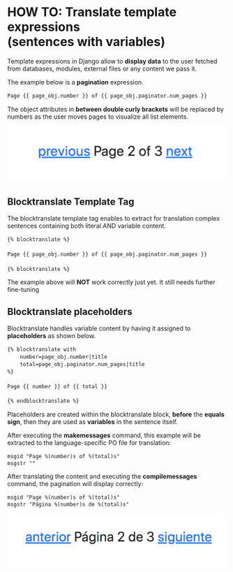 # HOW TO: Translate template expressions</br>(sentences with variables)

Template expressions in Django allow to **display data** to the user fetched from databases, modules, external files or any content we pass it.

The example below is a **pagination** expression.
``` HTML
Page {{ page_obj.number }} of {{ page_obj.paginator.num_pages }}
```
The object attributes in **between double curly brackets** will be replaced by numbers as the user moves pages to visualize all list elements. 

<img src="/assets/images/pagination_en.png">

## Blocktranslate Template Tag
The blocktranslate template tag enables to extract for translation complex sentences containing both literal AND variable content.
``` HTML
{% blocktranslate %}

Page {{ page_obj.number }} of {{ page_obj.paginator.num_pages }}

{% blocktranslate %}
```
The example above will **NOT** work correctly just yet. It still needs further fine-tuning

## Blocktranslate placeholders

Blocktranslate handles variable content by having it assigned to **placeholders** as shown below.
``` HTML
{% blocktranslate with
	number=page_obj.number|title
	total=page_obj.paginator.num_pages|title
%}

Page {{ number }} of {{ total }}

{% endblocktranslate %}
```
Placeholders are created within the blocktranslate block, **before** the **equals sign**, then they are used as **variables** in the sentence itself.

After executing the **makemessages** command, this example will be extracted to the language-specific PO file for translation:

``` PO
msgid "Page %(number)s of %(total)s"
msgstr ""
```

After translating the content and executing the **compilemessages** command, the pagination will display correctly:
``` PO
msgid "Page %(number)s of %(total)s"
msgstr "Página %(number)s de %(total)s"
```
<img src="/assets/images/pagination_es.png">
